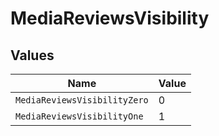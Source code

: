 # MediaReviewsVisibility


## Values

| Name                         | Value                        |
| ---------------------------- | ---------------------------- |
| `MediaReviewsVisibilityZero` | 0                            |
| `MediaReviewsVisibilityOne`  | 1                            |